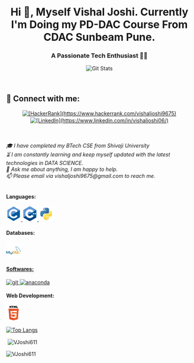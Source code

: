 <h1 align="center">Hi 👋, Myself Vishal Joshi. Currently I'm Doing my PD-DAC Course From CDAC Sunbeam Pune.</h1>
<h3 align="center">A Passionate Tech Enthusiast 👨‍💻</h3>
<p align="center"> <img src="https://komarev.com/ghpvc/?username=VJoshi611&label=Profile%20views&color=0e75b6&style=flat" alt="Git Stats" /> </p>

<br>
<h2 align="left">🚀 Connect with me:</h3>
<p align="center">
<a href="https://www.hackerrank.com/vishaljoshi9675" target="blank"><img align="center" src="https://raw.githubusercontent.com/rahuldkjain/github-profile-readme-generator/master/src/images/icons/Social/hackerrank.svg" alt="[HackerRank](https://www.hackerrank.com/vishaljoshi9675)" height="30" width="40" /></a>
<a href="https://www.linkedin.com/in/vishaljoshi06/" target="blank"><img align="center" src="https://raw.githubusercontent.com/rahuldkjain/github-profile-readme-generator/master/src/images/icons/Social/linked-in-alt.svg" alt="[LinkedIn](https://www.linkedin.com/in/vishaljoshi06/)" height="30" width="40" /></a>
</p>
<br>

</a> </p>
<h6 align="left"> 🎓 I have completed my BTech CSE from Shivaji University</br>
⏳ I am constantly learning and keep myself updated with the latest technologies in DATA SCIENCE.</br>
💬 Ask me about anything, I am happy to help.</br>
📫 Please email via vishaljoshi9675@gmail.com to reach me.</br>



<h4 align="left">Languages:</h4>
<p align="left"> 
<a href="https://www.cprogramming.com/" target="_blank"> <img src="https://raw.githubusercontent.com/devicons/devicon/master/icons/c/c-original.svg" alt="c" width="40" height="40"/> </a>
  <a href="https://www.w3schools.com/cpp/" target="_blank"><img src="https://raw.githubusercontent.com/devicons/devicon/master/icons/cplusplus/cplusplus-original.svg" alt="cplusplus" width="40" height="40"/> </a>
<a href="https://www.python.org" target="_blank"> <img src="https://raw.githubusercontent.com/devicons/devicon/master/icons/python/python-original.svg" alt="python" width="40" height="40"/></a>
  
<h4 align="left">Databases:</h4>
<p align="left">
<a href="https://www.mysql.com/" target="_blank"> <img src="https://raw.githubusercontent.com/devicons/devicon/master/icons/mysql/mysql-original-wordmark.svg" alt="mysql" width="40" height="40"/>
  
  
<h4 align="left">Softwares:</h4>
<p align="left"> 
 <a href="https://git-scm.com/" target="_blank"> <img src="https://www.vectorlogo.zone/logos/git-scm/git-scm-icon.svg" alt="git" width="40" height="40"/> </a>
 <a href="https://www.anaconda.com/" target="_blank"> <img src="https://cdn.ourcodeworld.com/public-media/articles/anaconda-python-6185c003c98a3.png" alt="anaconda" width="40" height="40"/> </a>
  
 <h4 align="left">Web Development:</h4>
<p align="left">
  <a href="https://www.w3.org/html/" target="_blank"> <img src="https://raw.githubusercontent.com/devicons/devicon/master/icons/html5/html5-original-wordmark.svg" alt="html5" width="40" height="40"/> </a>
 

[![Top Langs](https://github-readme-stats.vercel.app/api/top-langs/?username=VJoshi611&hide=java,html,css&theme=tokyonight)](https://github.com/VJoshi611/github-readme-stats)

<p>&nbsp;<img align="center" src="https://github-readme-stats.vercel.app/api?username=VJoshi611&show_icons=true&locale=en" alt="VJoshi611" /></p>

<p><img align="center" src="https://github-readme-streak-stats.herokuapp.com/?user=VJoshi611&&hide=java,html,css&theme=radical" alt="VJoshi611" /></p>


